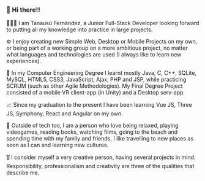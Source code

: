 ### 👋 Hi there!!

👨🏻‍🎓 I am Tanausú Fernández, a Junior Full-Stack Developer looking forward to putting all my knowledge into practice in large projects.

⚙ I enjoy creating new Simple Web, Desktop or Mobile Projects on my own, or being part of a working group on a more ambitious project, no matter what languages and technologies are used (I always like to learn new experiences).

📃 In my Computer Engineering Degree I learnt mostly Java, C, C++, SQLite, MySQL, HTML5, CSS3, JavaScript, Ajax, PHP and JSP, while practicing SCRUM (such as other Agile Methodologies). My Final Degree Project consisted of a mobile VR client-app (in Unity) and a Desktop serv-app.

📈 Since my graduation to the present I have been learning Vue JS, Three JS, Symphony, React and Angular on my own.

🧩 Outside of tech too, I am a person who love being relaxed, playing videogames, reading books, watching films, going to the beach and spending time with my family and friends. I like travelling to new places as soon as I can and learning new cultures.

🎖 I consider myself a very creative person, having several projects in mind. Responsibility, professionalism and creativity are three of the qualities that describe me.

<!--
**TanausuFdP/tanausufdp** is a ✨ _special_ ✨ repository because its `README.md` (this file) appears on your GitHub profile.

Here are some ideas to get you started:

- 🔭 I’m currently working on ...
- 🌱 I’m currently learning ...
- 👯 I’m looking to collaborate on ...
- 🤔 I’m looking for help with ...
- 💬 Ask me about ...
- 📫 How to reach me: ...
- 😄 Pronouns: ...
- ⚡ Fun fact: ...
-->
